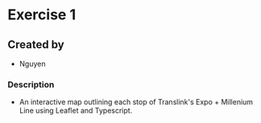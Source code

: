 # Exercise 1

## Created by

- Nguyen

### Description

- An interactive map outlining each stop of Translink's Expo + Millenium Line using Leaflet and Typescript.
